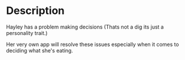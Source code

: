# Description

Hayley has a problem making decisions (Thats not a dig its just a personality trait.) 


Her very own app will resolve these issues especially when it comes to deciding what she's eating.
